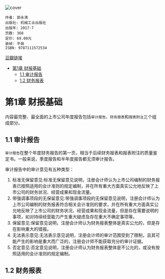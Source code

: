 ![cover](https://img1.doubanio.com/view/subject/s/public/s33634567.jpg)

    作者: 郭永清
    出版社: 机械工业出版社
    出版年: 2017-7
    页数: 368
    定价: 69.00元
    装帧: 平装
    ISBN: 9787111572534

[豆瓣链接](https://book.douban.com/subject/27088971/)

- [第1章 财报基础](#第1章-财报基础)
  - [1.1 审计报告](#11-审计报告)
  - [1.2 财务报表](#12-财务报表)

# 第1章 财报基础
内容最完整、最全面的上市公司年度报告包括`审计报告`、`财务报表`和`报表附注`三个组成部分。

## 1.1 审计报告
`审计报告`在整个年度财务报告的第一页，相当于后续财务报表和报表附注的质量鉴定书。一般来说，季度报告和半年度报告都无须审计报告。

审计报告中的审计意见有五种类型：

1. 标准无保留意见:标准无保留意见说明，注册会计师认为上市公司编制的财务报表已按照适用的会计准则的规定编制，并在所有重大方面真实公允地反映了上市公司的财务状况、经营成果和现金流量。
2. 带强调事项段的无保留意见:带强调事项段的无保留意见说明，注册会计师认为上市公司编制的财务报表符合相关会计准则的要求，并在所有重大方面真实公允地反映了上市公司的财务状况、经营成果和现金流量，但是存在需要说明的事项，如对持续经营能力产生重大疑虑及存在重大不确定事项等。
3. 保留意见:保留意见说明，注册会计师认为财务报表整体是真实公允的，但是存在影响重大的错报。
4. 无法表示意见:无法表示意见说明，注册会计师的审计范围受到了限制，且其可能产生的影响是重大而广泛的，注册会计师不能获取充分的审计证据。
5. 否定意见:否定意见说明，注册会计师认为财务报表整体是不公允的，或没有按照适用的会计准则的规定编制。

## 1.2 财务报表



